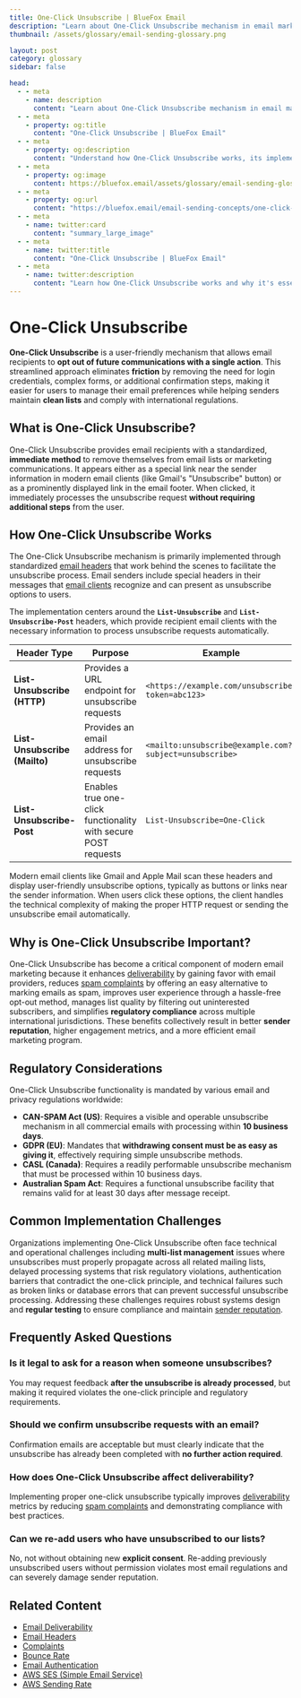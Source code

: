 ```yaml
---
title: One-Click Unsubscribe | BlueFox Email
description: "Learn about One-Click Unsubscribe mechanism in email marketing, how it works, implementation methods, and regulatory requirements."
thumbnail: /assets/glossary/email-sending-glossary.png

layout: post
category: glossary
sidebar: false

head:
  - - meta
    - name: description
      content: "Learn about One-Click Unsubscribe mechanism in email marketing, how it works, implementation methods, and regulatory requirements."
  - - meta
    - property: og:title
      content: "One-Click Unsubscribe | BlueFox Email"
  - - meta
    - property: og:description
      content: "Understand how One-Click Unsubscribe works, its implementation through List-Unsubscribe headers, and compliance requirements across different regulations."
  - - meta
    - property: og:image
      content: https://bluefox.email/assets/glossary/email-sending-glossary.png
  - - meta
    - property: og:url
      content: "https://bluefox.email/email-sending-concepts/one-click-unsubscribe"
  - - meta
    - name: twitter:card
      content: "summary_large_image"
  - - meta
    - name: twitter:title
      content: "One-Click Unsubscribe | BlueFox Email"
  - - meta
    - name: twitter:description
      content: "Learn how One-Click Unsubscribe works and why it's essential for email deliverability and regulatory compliance."
---
```

<GlossaryNavigation />

# One-Click Unsubscribe

**One-Click Unsubscribe** is a user-friendly mechanism that allows email recipients to **opt out of future communications with a single action**. This streamlined approach eliminates **friction** by removing the need for login credentials, complex forms, or additional confirmation steps, making it easier for users to manage their email preferences while helping senders maintain **clean lists** and comply with international regulations.

## What is One-Click Unsubscribe?

One-Click Unsubscribe provides email recipients with a standardized, **immediate method** to remove themselves from email lists or marketing communications. It appears either as a special link near the sender information in modern email clients (like Gmail's "Unsubscribe" button) or as a prominently displayed link in the email footer. When clicked, it immediately processes the unsubscribe request **without requiring additional steps** from the user.

## How One-Click Unsubscribe Works

The One-Click Unsubscribe mechanism is primarily implemented through standardized [email headers](/email-sending-concepts/email-headers) that work behind the scenes to facilitate the unsubscribe process. Email senders include special headers in their messages that [email clients](/email-sending-concepts/smtp) recognize and can present as unsubscribe options to users.

The implementation centers around the **`List-Unsubscribe`** and **`List-Unsubscribe-Post`** headers, which provide recipient email clients with the necessary information to process unsubscribe requests automatically.

| Header Type | Purpose | Example |
|-------------|---------|---------|
| **List-Unsubscribe (HTTP)** | Provides a URL endpoint for unsubscribe requests | `<https://example.com/unsubscribe?token=abc123>` |
| **List-Unsubscribe (Mailto)** | Provides an email address for unsubscribe requests | `<mailto:unsubscribe@example.com?subject=unsubscribe>` |
| **List-Unsubscribe-Post** | Enables true one-click functionality with secure POST requests | `List-Unsubscribe=One-Click` |

Modern email clients like Gmail and Apple Mail scan these headers and display user-friendly unsubscribe options, typically as buttons or links near the sender information. When users click these options, the client handles the technical complexity of making the proper HTTP request or sending the unsubscribe email automatically.

## Why is One-Click Unsubscribe Important?

One-Click Unsubscribe has become a critical component of modern email marketing because it enhances [deliverability](/email-sending-concepts/deliverability) by gaining favor with email providers, reduces [spam complaints](/email-sending-concepts/complaints) by offering an easy alternative to marking emails as spam, improves user experience through a hassle-free opt-out method, manages list quality by filtering out uninterested subscribers, and simplifies **regulatory compliance** across multiple international jurisdictions. These benefits collectively result in better **sender reputation**, higher engagement metrics, and a more efficient email marketing program.

## Regulatory Considerations

One-Click Unsubscribe functionality is mandated by various email and privacy regulations worldwide:

- **CAN-SPAM Act (US)**: Requires a visible and operable unsubscribe mechanism in all commercial emails with processing within **10 business days**.
- **GDPR (EU)**: Mandates that **withdrawing consent must be as easy as giving it**, effectively requiring simple unsubscribe methods.
- **CASL (Canada)**: Requires a readily performable unsubscribe mechanism that must be processed within 10 business days.
- **Australian Spam Act**: Requires a functional unsubscribe facility that remains valid for at least 30 days after message receipt.

## Common Implementation Challenges

Organizations implementing One-Click Unsubscribe often face technical and operational challenges including **multi-list management** issues where unsubscribes must properly propagate across all related mailing lists, delayed processing systems that risk regulatory violations, authentication barriers that contradict the one-click principle, and technical failures such as broken links or database errors that can prevent successful unsubscribe processing. Addressing these challenges requires robust systems design and **regular testing** to ensure compliance and maintain [sender reputation](/email-sending-concepts/deliverability).

## Frequently Asked Questions

### Is it legal to ask for a reason when someone unsubscribes?
You may request feedback **after the unsubscribe is already processed**, but making it required violates the one-click principle and regulatory requirements.

### Should we confirm unsubscribe requests with an email?
Confirmation emails are acceptable but must clearly indicate that the unsubscribe has already been completed with **no further action required**.

### How does One-Click Unsubscribe affect deliverability?
Implementing proper one-click unsubscribe typically improves [deliverability](/email-sending-concepts/deliverability) metrics by reducing [spam complaints](/email-sending-concepts/complaints) and demonstrating compliance with best practices.

### Can we re-add users who have unsubscribed to our lists?
No, not without obtaining new **explicit consent**. Re-adding previously unsubscribed users without permission violates most email regulations and can severely damage sender reputation.

## Related Content

- [Email Deliverability](/email-sending-concepts/deliverability)
- [Email Headers](/email-sending-concepts/email-headers)
- [Complaints](/email-sending-concepts/complaints)
- [Bounce Rate](/email-sending-concepts/bounce-rate)
- [Email Authentication](/email-sending-concepts/email-authentication) 
- [AWS SES (Simple Email Service)](/aws-concepts/ses)
- [AWS Sending Rate](/aws-concepts/ses-sending-rate)

<GlossaryCTA />
